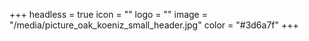 +++
headless = true
icon = ""
logo = ""
image = "/media/picture_oak_koeniz_small_header.jpg"
color = "#3d6a7f"
+++
